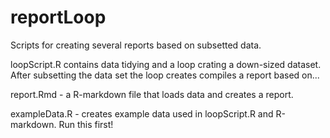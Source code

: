 # reportLoop
Scripts for creating several reports based on subsetted data. 

loopScript.R contains data tidying and a loop crating a down-sized dataset. After subsetting the data set the loop creates compiles a report based on...

report.Rmd - a R-markdown file that loads data and creates a report.

exampleData.R - creates example data used in loopScript.R and R-markdown. Run this first!
